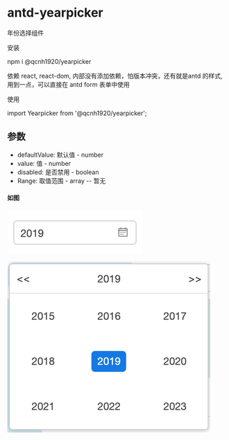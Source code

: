 # antd-yearpicker
年份选择组件

安装

npm i @qcnh1920/yearpicker

依赖 react, react-dom, 内部没有添加依赖，怕版本冲突，还有就是antd 的样式,用到一点，可以直接在 antd form 表单中使用

使用

import Yearpicker  from '@qcnh1920/yearpicker';

<h2>参数</h2>
<ul>
  <li>defaultValue: 默认值 - number</li>
  <li>value: 值 - number</li>
  <li>disabled: 是否禁用 - boolean</li>
  <li>Range: 取值范围 - array<number> -- 暂无</li>
</ul>

<h4>如图</h4>

![Image text](./01.png)

![Image text](./02.png)
